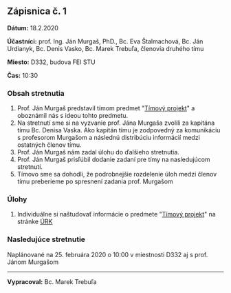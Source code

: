 
## Zápisnica č. 1

**Dátum:** 18.2.2020

**Účastníci:** prof. Ing. Ján Murgaš, PhD., Bc. Eva Štalmachová, Bc. Ján Urdianyk, Bc. Denis Vasko, Bc. Marek Trebuľa, členovia druhého tímu

**Miesto:** D332, budova FEI STU

**Čas:** 10:30

### Obsah stretnutia
1. Prof. Ján Murgaš predstavil tímom predmet "[Tímový projekt](https://is.stuba.sk/auth/katalog/syllabus.pl?predmet=345886)" a oboznámil nás s ideou tohto predmetu.
2. Na stretnutí sme si na vyzvanie prof. Jána Murgaša zvolili za kapitána tímu Bc. Denisa Vaska. Ako kapitán tímu je zodpovedný za komunikáciu s profesorom Murgašom a následnú distribúciu informácií medzi ostatných členov tímu.
3. Prof. Ján Murgaš nám zadal úlohu do ďalšieho stretnutia.
4. Prof. Ján Murgaš prisľúbil dodanie zadaní pre tímy na nasledujúcom stretnutí.
5. Tímovo sme sa dohodli, že podrobnejšie rozdelenie úloh medzi členov tímu preberieme po spresnení zadania prof. Murgašom

### Úlohy
1. Individuálne si naštudovať informácie o predmete "[Tímový projekt](https://is.stuba.sk/auth/katalog/syllabus.pl?predmet=345886)" na stránke [ÚRK](http://www.urk.fei.stuba.sk/node/1461/?qt-projekty_a_zaverecne_prace=1#TP) 

### Nasledujúce stretnutie
Naplánované na 25. februára 2020 o 10:00 v miestnosti D332 aj s prof. Jánom Murgašom
 
***

**Vypracoval:** Bc. Marek Trebuľa

